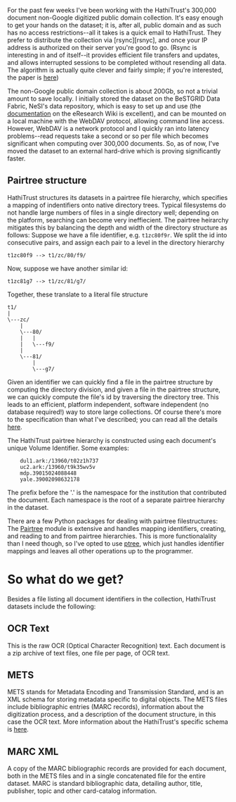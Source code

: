 For the past few weeks I've been working with the HathiTrust's 300,000 document non-Google digitized public domain collection. It's easy enough to get your hands on the dataset; it is, after all, public domain and as such has no access restrictions--all it takes is a quick email to HathiTrust. They prefer to distribute the collection via [rsync][rsnyc], and once your IP address is authorized on their server you're good to go. (Rsync is interesting in and of itself--it provides efficient file transfers and updates, and allows interrupted sessions to be completed without resending all data. The algorithm is actually quite clever and fairly simple; if you're interested, the paper is [here][rsync algo])

[rsync]: http://rsync.samba.org/
[rsync algo]: http://cs.anu.edu.au/techreports/1996/TR-CS-96-05.pdf

The non-Google public domain collection is about 200Gb, so not a trivial amount to save locally. I initially stored the dataset on the BeSTGRID Data Fabric, NeSI's data repository, which is easy to set up and use (the [documentation][data fabric] on the eResearch Wiki is excellent), and can be mounted on a local machine with the WebDAV protocol, allowing command line access.  However, WebDAV is a network protocol and I quickly ran into latency problems--read requests take a second or so per file which becomes significant when computing over 300,000 documents. So, as of now, I've moved the dataset to an external hard-drive which is proving significantly faster.

[data fabric]: https://wiki.auckland.ac.nz/display/CERES/Data+Fabric+Access

Pairtree structure
------------------
HathiTrust structures its datasets in a pairtree file hierarchy, which specifies a mapping of indentifiers onto native directory trees. Typical filesystems do not handle large numbers of files in a single directory well; depending on the platform, searching can become very ineffiecient. The pairtree heirarchy mitigates this by balancing the depth and width of the directory structure as follows: Suppose we have a file identifier, e.g. `t1zc80f9r`. We split the id into consecutive pairs, and assign each pair to a level in the directory hierarchy

    t1zc80f9 --> t1/zc/80/f9/

Now, suppose we have another similar id:

    t1zc81g7 --> t1/zc/81/g7/

Together, these translate to a literal file structure

    t1/
    |
    \---zc/
        |
        \---80/
        |   |
        |   \---f9/
        |
        \---81/
            |
            \---g7/

Given an identifier we can quickly find a file in the pairtree structure by computing the directory division, and given a file in the pairtree structure, we can quickly compute the file's id by traversing the directory tree. This leads to an efficient, platform independent, software independent (no database required!) way to store large collections. Of course there's more to the specification than what I've described; you can read all the details [here][pairtree spec]. 

The HathiTrust pairtree hierarchy is constructed using each document's unique Volume Identifier. Some examples:
    
        dul1.ark:/13960/t02z1h737
        uc2.ark:/13960/t9k35wv5v
        mdp.39015024088448
        yale.39002098632178

The prefix before the '.' is the namespace for the institution that contributed the document. Each namespace is the root of a separate pairtree hierarchy in the dataset.

There are a few Python packages for dealing with pairtree filestructures: The [Pairtree][Pairtree] module is extensive and handles mapping identifiers, creating, and reading to and from pairtree hierarchies. This is more functionalality than I need though, so I've opted to use [ptree][ptree], which just handles identifier mappings and leaves all other operations up to the programmer. 

[pairtree spec]: http://tools.ietf.org/pdf/draft-kunze-pairtree-01.pdf
[Pairtree]: http://pypi.python.org/pypi/Pairtree
[ptree]: https://github.com/edsu/ptree

So what do we get?
=====================
Besides a file listing all document identifiers in the collection, HathiTrust datasets include the following:

OCR Text
--------
This is the raw OCR (Optical Character Recognition) text. Each document is a zip archive of text files, one file per page, of OCR text. 

METS
-----
METS stands for Metadata Encoding and Transmission Standard, and is an XML schema for storing metadata specific to digital objects. The METS files include bibliographic entries (MARC records), information about the digitization process, and a description of the document structure, in this case the OCR text. More information about the HathiTrust's specific schema is [here][METS].

[METS]: http://www.hathitrust.org/digital_object_specifications

MARC XML
--------
A copy of the MARC bibliographic records are provided for each document, both in the METS files and in a single concatenated file for the entire dataset. MARC is standard bibliographic data, detailing author, title, publisher, topic and other card-catalog information.




